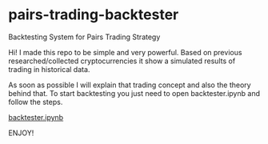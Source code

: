 # pairs-trading-backtester
 Backtesting System for Pairs Trading Strategy

Hi! I made this repo to be simple and very powerful. Based on previous researched/collected cryptocurrencies it show a simulated results of trading in historical data.

As soon as possible I will explain that trading concept and also the theory behind that. To start backtesting you just need to open backtester.ipynb and follow the steps.

<a href=https://github.com/Algo-Tradings/pairs-trading-backtester/blob/main/backtesting.ipynb>backtester.ipynb<a>

ENJOY!
